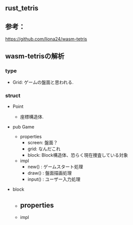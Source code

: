 ## rust_tetris

## 参考：
https://github.com/liona24/wasm-tetris


## wasm-tetrisの解析

### type
- Grid: ゲームの盤面と思われる.

### struct

+ Point
  - 座標構造体.

+ pub Game
  - properties
    - screen: 盤面？
    - grid: なんだこれ
    - block: Block構造体、恐らく現在捜査している対象
  - impl
    - new() : ゲームスタート処理
    - draw() : 盤面描画処理
    - input() : ユーザー入力処理

+ block 
  - properties
    - 
  - impl